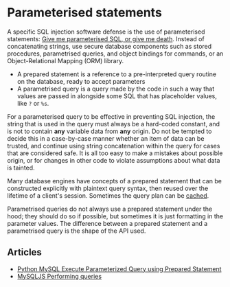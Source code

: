 # Parameterised statements

A specific SQL injection software defense is the use of parameterised statements: 
[Give me parameterised SQL, or give me death](https://blog.codinghorror.com/give-me-parameterized-sql-or-give-me-death/). 
Instead of concatenating strings, use secure database components such as stored procedures, parametrised queries, and 
object bindings for commands, or an Object-Relational Mapping (ORM) library.

* A prepared statement is a reference to a pre-interpreted query routine on the database, ready to accept parameters
* A parametrised query is a query made by the code in such a way that values are passed in alongside some SQL that 
has placeholder values, like `?` or `%s`.

For a parameterised query to be effective in preventing SQL injection, the string that is used in the query must 
always be a hard-coded constant, and is not to contain **any** variable data from **any** origin. Do not be tempted 
to decide this in a case-by-case manner whether an item of data can be trusted, and continue using string concatenation 
within the query for cases that are considered safe. It is all too easy to make a mistakes about possible origin, 
or for changes in other code to violate assumptions about what data is tainted. 

Many database engines have concepts of a prepared statement that can be constructed explicitly with plaintext query 
syntax, then reused over the lifetime of a client's session. Sometimes the query plan can be 
[cached](../coding/cache.md).

Parametrised queries do not always use a prepared statement under the hood; they should do so if possible, but sometimes 
it is just formatting in the parameter values. The difference between a prepared statement and a parametrised query
is the shape of the API used.

## Articles

* [Python MySQL Execute Parameterized Query using Prepared Statement](https://pynative.com/python-mysql-execute-parameterized-query-using-prepared-statement/)
* [MySQLJS Performing queries](https://github.com/mysqljs/mysql#performing-queries)